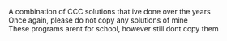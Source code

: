 A combination of CCC solutions that ive done over the years  
Once again, please do not copy any solutions of mine  
These programs arent for school, however still dont copy them

